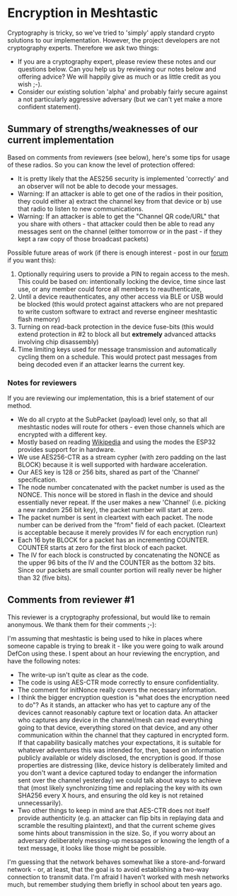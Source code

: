 # Encryption in Meshtastic

Cryptography is tricky, so we've tried to 'simply' apply standard crypto solutions to our implementation. However,
the project developers are not cryptography experts. Therefore we ask two things:

- If you are a cryptography expert, please review these notes and our questions below. Can you help us by reviewing our
  notes below and offering advice? We will happily give as much or as little credit as you wish ;-).
- Consider our existing solution 'alpha' and probably fairly secure against a not particularly aggressive adversary
(but we can't yet make a more confident statement).

## Summary of strengths/weaknesses of our current implementation

Based on comments from reviewers (see below), here's some tips for usage of these radios.  So you can know the level of protection offered:

* It is pretty likely that the AES256 security is implemented 'correctly' and an observer will not be able to decode your messages.
* Warning: If an attacker is able to get one of the radios in their position, they could either a) extract the channel key from that device or b) use that radio to listen to new communications.
* Warning: If an attacker is able to get the "Channel QR code/URL" that you share with others - that attacker could then be able to read any messages sent on the channel (either tomorrow or in the past - if they kept a raw copy of those broadcast packets)

Possible future areas of work (if there is enough interest - post in our [forum](https://meshtastic.discourse.group) if you want this):

1. Optionally requiring users to provide a PIN to regain access to the mesh.  This could be based on: intentionally locking the device, time since last use, or any member could force all members to reauthenticate,
2. Until a device reauthenticates, any other access via BLE or USB would be blocked (this would protect against attackers who are not prepared to write custom software to extract and reverse engineer meshtastic flash memory)
3. Turning on read-back protection in the device fuse-bits (this would extend protection in #2 to block all but **extremely** advanced attacks involving chip disassembly)
4. Time limiting keys used for message transmission and automatically cycling them on a schedule.  This would protect past messages from being decoded even if an attacker learns the current key.

### Notes for reviewers

If you are reviewing our implementation, this is a brief statement of our method.

- We do all crypto at the SubPacket (payload) level only, so that all meshtastic nodes will route for others - even those channels which are encrypted with a different key.
- Mostly based on reading [Wikipedia](<https://en.wikipedia.org/wiki/Block_cipher_mode_of_operation#Counter_(CTR)>) and using the modes the ESP32 provides support for in hardware.
- We use AES256-CTR as a stream cypher (with zero padding on the last BLOCK) because it is well supported with hardware acceleration.
- Our AES key is 128 or 256 bits, shared as part of the 'Channel' specification.
- The node number concatenated with the packet number is used as the NONCE. This nonce will be stored in flash in the device and should essentially never repeat. If the user makes a new 'Channel' (i.e. picking a new random 256 bit key), the packet number will start at zero. 
- The packet number is sent in cleartext with each packet. The node number can be derived from the "from" field of each packet. (Cleartext is acceptable because it merely provides IV for each encryption run)
- Each 16 byte BLOCK for a packet has an incrementing COUNTER. COUNTER starts at zero for the first block of each packet.
- The IV for each block is constructed by concatenating the NONCE as the upper 96 bits of the IV and the COUNTER as the bottom 32 bits. Since our packets are small counter portion will really never be higher than 32 (five bits).

## Comments from reviewer #1

This reviewer is a cryptography professional, but would like to remain anonymous. We thank them for their comments ;-):

I'm assuming that meshtastic is being used to hike in places where someone capable is trying to break it - like you were going to walk around DefCon using these. I spent about an hour reviewing the encryption, and have the following notes:

* The write-up isn't quite as clear as the code.
* The code is using AES-CTR mode correctly to ensure confidentiality.
* The comment for initNonce really covers the necessary information.
* I think the bigger encryption question is "what does the encryption need to do"? As it stands, an attacker who has yet to capture any of the devices cannot reasonably capture text or location data. An attacker who captures any device in the channel/mesh can read everything going to that device, everything stored on that device, and any other communication within the channel that they captured in encrypted form. If that capability basically matches your expectations, it is suitable for whatever adventures this was intended for, then, based on information publicly available or widely disclosed, the encryption is good. If those properties are distressing (like, device history is deliberately limited and you don't want a device captured today to endanger the information sent over the channel yesterday) we could talk about ways to achieve that (most likely synchronizing time and replacing the key with its own SHA256 every X hours, and ensuring the old key is not retained unnecessarily).
* Two other things to keep in mind are that AES-CTR does not itself provide authenticity (e.g. an attacker can flip bits in replaying data and scramble the resulting plaintext), and that the current scheme gives some hints about transmission in the size. So, if you worry about an adversary deliberately messing-up messages or knowing the length of a text message, it looks like those might be possible.

I'm guessing that the network behaves somewhat like a store-and-forward network - or, at least, that the goal is to avoid establishing a two-way connection to transmit data. I'm afraid I haven't worked with mesh networks much, but remember studying them briefly in school about ten years ago.